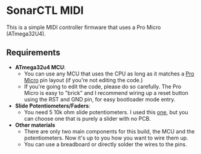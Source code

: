 # SonarCTL MIDI

This is a simple MIDI controller firmware that uses a Pro Micro (ATmega32U4).

## Requirements 
- **ATmega32u4 MCU**:
  - You can use any MCU that uses the CPU as long as it matches a [Pro Micro](https://a.co/d/9XTsa5C) pin layout (if you're not editing the code.)
  - If you're going to edit the code, please do so carefully. The Pro Micro is easy to "brick" and I recommend wiring up a reset button using the RST and GND pin, for easy bootloader mode entry.
- **Slide Potentiometers/Faders**:
  - You need 5 10k ohm slide potentiometers. I used this [one](https://a.co/d/2hbaZEC), but you can choose one that is purely a slider with no PCB.
- **Other materials**
  - There are only two main components for this build, the MCU and the potentiometers. Now it's up to you how you want to wire them up.
  - You can use a breadboard or directly solder the wires to the pins.
